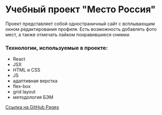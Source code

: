# Учебный проект "Место Россия"

Проект представляет собой одностраничный сайт с всплывающим окном редактирования профиля. Есть возможность добавлять фото мест, а также отмечать лайком понравившиеся снимки.

### Технологии, используемые в проекте:
* React
* JSX
* HTML и CSS
* JS
* адаптивная верстка
* flex-box
* grid layout
* методология БЭМ

[Ссылка на GitHub Pages](https://tatiana-pavlova.github.io/mesto-react/)
